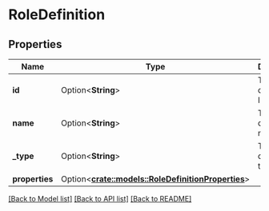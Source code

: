 # RoleDefinition

## Properties

Name | Type | Description | Notes
------------ | ------------- | ------------- | -------------
**id** | Option<**String**> | The role definition ID. | [optional][readonly]
**name** | Option<**String**> | The role definition name. | [optional][readonly]
**_type** | Option<**String**> | The role definition type. | [optional][readonly]
**properties** | Option<[**crate::models::RoleDefinitionProperties**](RoleDefinitionProperties.md)> |  | [optional]

[[Back to Model list]](../README.md#documentation-for-models) [[Back to API list]](../README.md#documentation-for-api-endpoints) [[Back to README]](../README.md)



